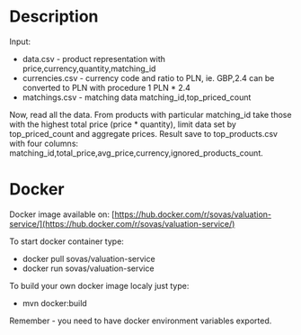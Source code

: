 # Description

Input:
* data.csv - product representation with price,currency,quantity,matching_id
* currencies.csv - currency code and ratio to PLN, ie. GBP,2.4 can be converted to PLN with procedure 1 PLN * 2.4
* matchings.csv - matching data matching_id,top_priced_count

Now, read all the data. From products with particular matching_id take those with the highest total price (price * quantity), limit data set by top_priced_count and aggregate prices. 
Result save to top_products.csv with four columns: matching_id,total_price,avg_price,currency,ignored_products_count.



# Docker


Docker image available on:
[https://hub.docker.com/r/sovas/valuation-service/](https://hub.docker.com/r/sovas/valuation-service/)

To start docker container type:
* docker pull sovas/valuation-service
* docker run sovas/valuation-service


To build your own docker image localy just type:
* mvn docker:build

Remember - you need to have docker environment variables exported.
